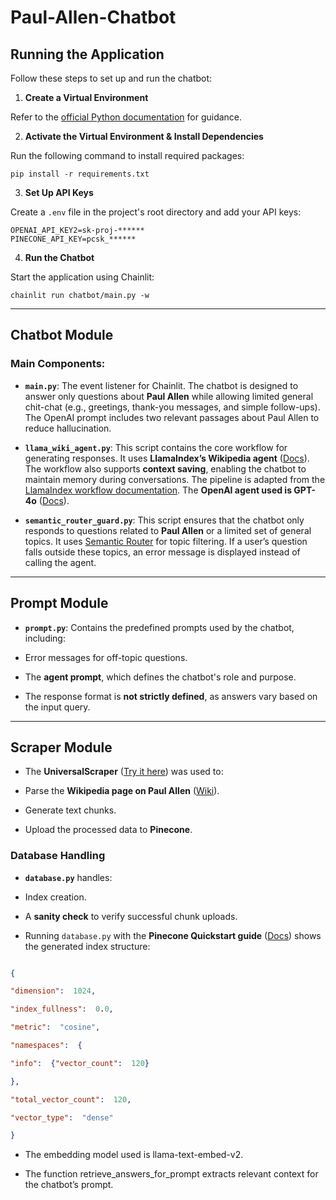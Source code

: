 #  Paul-Allen-Chatbot

  

##  Running the Application

Follow these steps to set up and run the chatbot:

  

1.  **Create a Virtual Environment**

Refer to the [official Python documentation](https://docs.python.org/3/library/venv.html) for guidance.

  

2.  **Activate the Virtual Environment & Install Dependencies**

Run the following command to install required packages:

`pip install -r requirements.txt`

  

3.  **Set Up API Keys**

Create a `.env` file in the project's root directory and add your API keys:

```
OPENAI_API_KEY2=sk-proj-******  
PINECONE_API_KEY=pcsk_******
```

  
  

4.  **Run the Chatbot**

Start the application using Chainlit:

`chainlit run chatbot/main.py -w`

  
  

---

  

##  Chatbot Module

###  Main Components:

-  **`main.py`**: The event listener for Chainlit. The chatbot is designed to answer only questions about **Paul Allen** while allowing limited general chit-chat (e.g., greetings, thank-you messages, and simple follow-ups). The OpenAI prompt includes two relevant passages about Paul Allen to reduce hallucination.

  

-  **`llama_wiki_agent.py`**: This script contains the core workflow for generating responses. It uses **LlamaIndex’s Wikipedia agent** ([Docs](https://llamahub.ai/l/tools/llama-index-tools-wikipedia?from=tools)). The workflow also supports **context saving**, enabling the chatbot to maintain memory during conversations. The pipeline is adapted from the [LlamaIndex workflow documentation](https://docs.llamaindex.ai/en/stable/examples/workflow/function_calling_agent/). The **OpenAI agent used is GPT-4o** ([Docs](https://docs.llamaindex.ai/en/stable/examples/llm/openai/)).

  

-  **`semantic_router_guard.py`**: This script ensures that the chatbot only responds to questions related to **Paul Allen** or a limited set of general topics. It uses [Semantic Router](https://github.com/aurelio-labs/semantic-router) for topic filtering. If a user’s question falls outside these topics, an error message is displayed instead of calling the agent.

  

---

  

##  Prompt Module

-  **`prompt.py`**: Contains the predefined prompts used by the chatbot, including:

- Error messages for off-topic questions.

- The **agent prompt**, which defines the chatbot's role and purpose.

- The response format is **not strictly defined**, as answers vary based on the input query.

  

---

  

##  Scraper Module

- The **UniversalScraper** ([Try it here](https://ai-test-hf2tjv3u6qqjxak7bemgen.streamlit.app/)) was used to:

- Parse the **Wikipedia page on Paul Allen** ([Wiki](https://en.wikipedia.org/wiki/Paul_Allen)).

- Generate text chunks.

- Upload the processed data to **Pinecone**.

  

###  Database Handling

-  **`database.py`** handles:

- Index creation.

- A **sanity check** to verify successful chunk uploads.

- Running `database.py` with the **Pinecone Quickstart guide** ([Docs](https://docs.pinecone.io/guides/get-started/quickstart)) shows the generated index structure:

  

```json

{

"dimension":  1024,

"index_fullness":  0.0,

"metric":  "cosine",

"namespaces":  {

"info":  {"vector_count":  120}

},

"total_vector_count":  120,

"vector_type":  "dense"

}
```
 

- The embedding model used is llama-text-embed-v2.

- The function retrieve_answers_for_prompt extracts relevant context for the chatbot’s prompt.